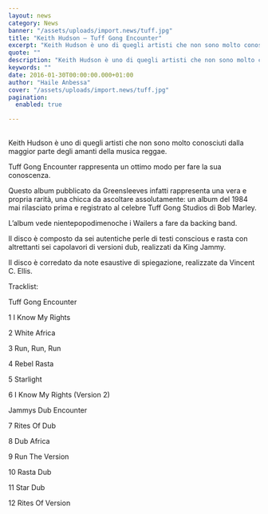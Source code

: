 ```yaml
---
layout: news
category: News
banner: "/assets/uploads/import.news/tuff.jpg"
title: "Keith Hudson – Tuff Gong Encounter"
excerpt: "Keith Hudson è uno di quegli artisti che non sono molto conosciuti dalla maggior parte degli amanti della musica reggae. Tuff Gong Encounter rappresenta un ottimo modo per fare la sua conoscenza. Questo album pubblicato da Greensleeves infatti rappresenta una vera e propria rarità, una chicca da ascoltare assolutamente: un album del 1984 mai rilasciato [&hellip"
quote: ""
description: "Keith Hudson è uno di quegli artisti che non sono molto conosciuti dalla maggior parte degli amanti della musica reggae. Tuff Gong Encounter rappresenta un ottimo modo per fare la sua conoscenza. Questo album pubblicato da Greensleeves infatti rappresenta una vera e propria rarità, una chicca da ascoltare assolutamente: un album del 1984 mai rilasciato [&hellip"
keywords: ""
date: 2016-01-30T00:00:00.000+01:00
author: "Haile Anbessa"
cover: "/assets/uploads/import.news/tuff.jpg"
pagination:
  enabled: true

---
```


[](https://hotmc.com/wp-content/uploads/2016/01/tuff.jpg)  
Keith Hudson è uno di quegli artisti che non sono molto conosciuti dalla maggior parte degli amanti della musica reggae.

Tuff Gong Encounter rappresenta un ottimo modo per fare la sua conoscenza.

Questo album pubblicato da Greensleeves infatti rappresenta una vera e propria rarità, una chicca da ascoltare assolutamente: un album del 1984 mai rilasciato prima e registrato al celebre Tuff Gong Studios di Bob Marley.

L’album vede nientepopodimenoche i Wailers a fare da backing band.

Il disco è composto da sei autentiche perle di testi conscious e rasta con altrettanti sei capolavori di versioni dub, realizzati da King Jammy.

Il disco è corredato da note esaustive di spiegazione, realizzate da Vincent C. Ellis.

Tracklist:

Tuff Gong Encounter

1 I Know My Rights

2 White Africa

3 Run, Run, Run

4 Rebel Rasta

5 Starlight

6 I Know My Rights (Version 2)

Jammys Dub Encounter

7 Rites Of Dub

8 Dub Africa

9 Run The Version

10 Rasta Dub

11 Star Dub

12 Rites Of Version
